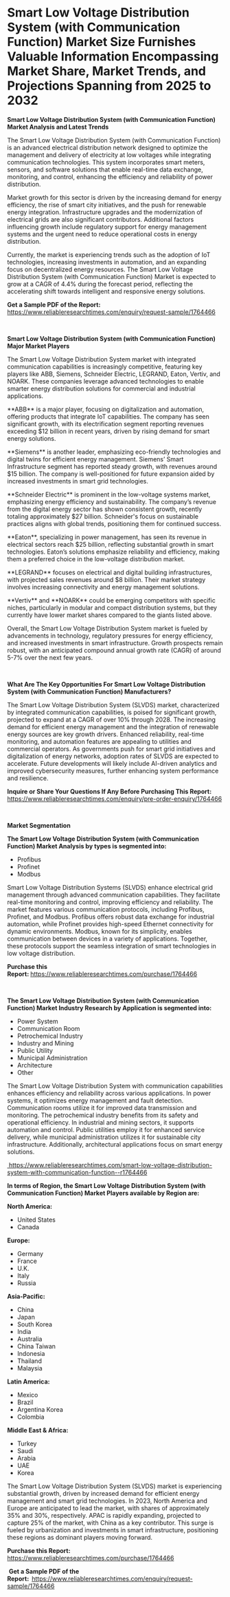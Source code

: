 <p><h1>Smart Low Voltage Distribution System (with Communication Function) Market Size Furnishes Valuable Information Encompassing Market Share, Market Trends, and Projections Spanning from 2025 to 2032</h1></p><p><strong>Smart Low Voltage Distribution System (with Communication Function) Market Analysis and Latest Trends</strong></p>
<p><p>The Smart Low Voltage Distribution System (with Communication Function) is an advanced electrical distribution network designed to optimize the management and delivery of electricity at low voltages while integrating communication technologies. This system incorporates smart meters, sensors, and software solutions that enable real-time data exchange, monitoring, and control, enhancing the efficiency and reliability of power distribution. </p><p>Market growth for this sector is driven by the increasing demand for energy efficiency, the rise of smart city initiatives, and the push for renewable energy integration. Infrastructure upgrades and the modernization of electrical grids are also significant contributors. Additional factors influencing growth include regulatory support for energy management systems and the urgent need to reduce operational costs in energy distribution.</p><p>Currently, the market is experiencing trends such as the adoption of IoT technologies, increasing investments in automation, and an expanding focus on decentralized energy resources. The Smart Low Voltage Distribution System (with Communication Function) Market is expected to grow at a CAGR of 4.4% during the forecast period, reflecting the accelerating shift towards intelligent and responsive energy solutions.</p></p>
<p><strong>Get a Sample PDF of the Report:&nbsp;</strong> <a href="https://www.reliableresearchtimes.com/enquiry/request-sample/1764466?utm_campaign=2230&utm_medium=2&utm_source=Github&utm_content=ia&utm_term=16042025&utm_id=smart-low-voltage-distribution-system-with-communication-function">https://www.reliableresearchtimes.com/enquiry/request-sample/1764466</a></p>
<p>&nbsp;</p>
<p><strong>Smart Low Voltage Distribution System (with Communication Function) Major Market Players</strong></p>
<p><p>The Smart Low Voltage Distribution System market with integrated communication capabilities is increasingly competitive, featuring key players like ABB, Siemens, Schneider Electric, LEGRAND, Eaton, Vertiv, and NOARK. These companies leverage advanced technologies to enable smarter energy distribution solutions for commercial and industrial applications.</p><p>**ABB** is a major player, focusing on digitalization and automation, offering products that integrate IoT capabilities. The company has seen significant growth, with its electrification segment reporting revenues exceeding $12 billion in recent years, driven by rising demand for smart energy solutions.</p><p>**Siemens** is another leader, emphasizing eco-friendly technologies and digital twins for efficient energy management. Siemens’ Smart Infrastructure segment has reported steady growth, with revenues around $15 billion. The company is well-positioned for future expansion aided by increased investments in smart grid technologies.</p><p>**Schneider Electric** is prominent in the low-voltage systems market, emphasizing energy efficiency and sustainability. The company’s revenue from the digital energy sector has shown consistent growth, recently totaling approximately $27 billion. Schneider's focus on sustainable practices aligns with global trends, positioning them for continued success.</p><p>**Eaton**, specializing in power management, has seen its revenue in electrical sectors reach $25 billion, reflecting substantial growth in smart technologies. Eaton’s solutions emphasize reliability and efficiency, making them a preferred choice in the low-voltage distribution market.</p><p>**LEGRAND** focuses on electrical and digital building infrastructures, with projected sales revenues around $8 billion. Their market strategy involves increasing connectivity and energy management solutions.</p><p>**Vertiv** and **NOARK** could be emerging competitors with specific niches, particularly in modular and compact distribution systems, but they currently have lower market shares compared to the giants listed above.</p><p>Overall, the Smart Low Voltage Distribution System market is fueled by advancements in technology, regulatory pressures for energy efficiency, and increased investments in smart infrastructure. Growth prospects remain robust, with an anticipated compound annual growth rate (CAGR) of around 5-7% over the next few years.</p></p>
<p>&nbsp;</p>
<p><strong>What Are The Key Opportunities For Smart Low Voltage Distribution System (with Communication Function) Manufacturers?</strong></p>
<p><p>The Smart Low Voltage Distribution System (SLVDS) market, characterized by integrated communication capabilities, is poised for significant growth, projected to expand at a CAGR of over 10% through 2028. The increasing demand for efficient energy management and the integration of renewable energy sources are key growth drivers. Enhanced reliability, real-time monitoring, and automation features are appealing to utilities and commercial operators. As governments push for smart grid initiatives and digitalization of energy networks, adoption rates of SLVDS are expected to accelerate. Future developments will likely include AI-driven analytics and improved cybersecurity measures, further enhancing system performance and resilience.</p></p>
<p><strong>Inquire or Share Your Questions If Any Before Purchasing This Report:</strong> <a href="https://www.reliableresearchtimes.com/enquiry/pre-order-enquiry/1764466?utm_campaign=2230&utm_medium=2&utm_source=Github&utm_content=ia&utm_term=16042025&utm_id=smart-low-voltage-distribution-system-with-communication-function">https://www.reliableresearchtimes.com/enquiry/pre-order-enquiry/1764466</a></p>
<p>&nbsp;</p>
<p><strong>Market Segmentation</strong></p>
<p><strong>The Smart Low Voltage Distribution System (with Communication Function) Market Analysis by types is segmented into:</strong></p>
<p><ul><li>Profibus</li><li>Profinet</li><li>Modbus</li></ul></p>
<p><p>Smart Low Voltage Distribution Systems (SLVDS) enhance electrical grid management through advanced communication capabilities. They facilitate real-time monitoring and control, improving efficiency and reliability. The market features various communication protocols, including Profibus, Profinet, and Modbus. Profibus offers robust data exchange for industrial automation, while Profinet provides high-speed Ethernet connectivity for dynamic environments. Modbus, known for its simplicity, enables communication between devices in a variety of applications. Together, these protocols support the seamless integration of smart technologies in low voltage distribution.</p></p>
<p><strong>Purchase this Report:&nbsp;</strong><a href="https://www.reliableresearchtimes.com/purchase/1764466?utm_campaign=2230&utm_medium=2&utm_source=Github&utm_content=ia&utm_term=16042025&utm_id=smart-low-voltage-distribution-system-with-communication-function">https://www.reliableresearchtimes.com/purchase/1764466</a></p>
<p>&nbsp;</p>
<p><strong>The Smart Low Voltage Distribution System (with Communication Function) Market Industry Research by Application is segmented into:</strong></p>
<p><ul><li>Power System</li><li>Communication Room</li><li>Petrochemical Industry</li><li>Industry and Mining</li><li>Public Utility</li><li>Municipal Administration</li><li>Architecture</li><li>Other</li></ul></p>
<p><p>The Smart Low Voltage Distribution System with communication capabilities enhances efficiency and reliability across various applications. In power systems, it optimizes energy management and fault detection. Communication rooms utilize it for improved data transmission and monitoring. The petrochemical industry benefits from its safety and operational efficiency. In industrial and mining sectors, it supports automation and control. Public utilities employ it for enhanced service delivery, while municipal administration utilizes it for sustainable city infrastructure. Additionally, architectural applications focus on smart energy solutions.</p></p>
<p><a href="https://www.reliableresearchtimes.com/smart-low-voltage-distribution-system-with-communication-function--r1764466?utm_campaign=2230&utm_medium=2&utm_source=Github&utm_content=ia&utm_term=16042025&utm_id=smart-low-voltage-distribution-system-with-communication-function">&nbsp;https://www.reliableresearchtimes.com/smart-low-voltage-distribution-system-with-communication-function--r1764466</a></p>
<p><strong>In terms of Region, the Smart Low Voltage Distribution System (with Communication Function) Market Players available by Region are:</strong></p>
<p>
    <p> <strong> North America: </strong>
        <ul>
            <li>United States</li>
            <li>Canada</li>
        </ul>
        </p> 
    <p> <strong> Europe: </strong>
        <ul>
            <li>Germany</li>
            <li>France</li>
            <li>U.K.</li>
            <li>Italy</li>
            <li>Russia</li>
        </ul>
        </p> 
    <p> <strong> Asia-Pacific: </strong>
        <ul>
            <li>China</li>
            <li>Japan</li>
            <li>South Korea</li>
            <li>India</li>
            <li>Australia</li>
            <li>China Taiwan</li>
            <li>Indonesia</li>
            <li>Thailand</li>
            <li>Malaysia</li>
        </ul>
        </p> 
    <p> <strong> Latin America: </strong>
        <ul>
            <li>Mexico</li>
            <li>Brazil</li>
            <li>Argentina Korea</li>
            <li>Colombia</li>
        </ul>
        </p> 
    <p> <strong> Middle East & Africa: </strong>
        <ul>
            <li>Turkey</li>
            <li>Saudi</li>
            <li>Arabia</li>
            <li>UAE</li>
            <li>Korea</li>
        </ul>
    </p>
    </p>
<p><p>The Smart Low Voltage Distribution System (SLVDS) market is experiencing substantial growth, driven by increased demand for efficient energy management and smart grid technologies. In 2023, North America and Europe are anticipated to lead the market, with shares of approximately 35% and 30%, respectively. APAC is rapidly expanding, projected to capture 25% of the market, with China as a key contributor. This surge is fueled by urbanization and investments in smart infrastructure, positioning these regions as dominant players moving forward.</p></p>
<p><strong>Purchase this Report: </strong><a href="https://www.reliableresearchtimes.com/purchase/1764466?utm_campaign=2230&utm_medium=2&utm_source=Github&utm_content=ia&utm_term=16042025&utm_id=smart-low-voltage-distribution-system-with-communication-function">https://www.reliableresearchtimes.com/purchase/1764466</a></p>
<p>&nbsp;<strong>Get a Sample PDF of the Report:&nbsp;&nbsp;</strong><a href="https://www.reliableresearchtimes.com/enquiry/request-sample/1764466?utm_campaign=2230&utm_medium=2&utm_source=Github&utm_content=ia&utm_term=16042025&utm_id=smart-low-voltage-distribution-system-with-communication-function">https://www.reliableresearchtimes.com/enquiry/request-sample/1764466</a></p>
<p><strong></strong></p>
<p><p></p><p></p><p></p></p>